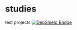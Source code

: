 # studies
test projects
[![DepShield Badge](https://depshield.sonatype.org/badges/alfrice/repository/depshield.svg)](https://github.com/alfrice/studies.git)
